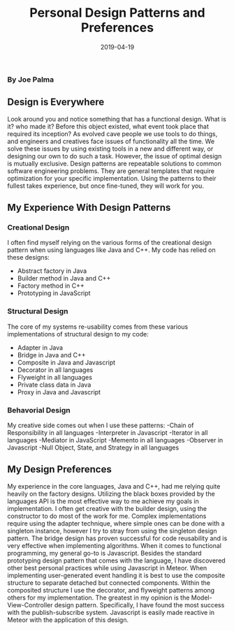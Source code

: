 ﻿---
layout: essay
type: essay
title: Personal Design Patterns and Preferences
date: 2019-04-19
labels:
  - Factory Design
  - MVC Design
---

### **By Joe Palma**

## Design is Everywhere
Look around you and notice something that has a functional design. What is it? who made it? Before this object existed, what event took place that required its inception?
As evolved cave people we use tools to do things, and engineers and creatives face issues of functionality all the time. We solve these issues by using existing tools in a new and different way, or designing our own to do such a task. However, the issue of optimal design is mutually exclusive.
Design patterns are repeatable solutions to common software engineering problems. They are general templates that require optimization for your specific implementation. Using the patterns to their fullest takes experience, but once fine-tuned, they will work for you.

## My Experience With Design Patterns

### Creational Design
I often find myself relying on the various forms of the creational design pattern when using languages like Java and C++. My code has relied on these designs:
  - Abstract factory in Java
  - Builder method in Java and C++
  - Factory method in C++
  - Prototyping in JavaScript
  
### Structural Design
The core of my systems re-usability comes from these various implementations of structural design to my code:
  - Adapter in Java
  - Bridge in Java and C++
  - Composite in Java and Javascript
  - Decorator in all languages
  - Flyweight in all languages
  - Private class data in Java
  - Proxy in Java and Javascript
  
### Behavorial Design
My creative side comes out when I use these patterns:
  -Chain of Responsibility in all languages
  -Interpreter in Javascript
  -Iterator in all languages
  -Mediator in JavaScript 
  -Memento in all languages
  -Observer in Javascript
  -Null Object, State, and Strategy in all languages
  
## My Design Preferences
My experience in the core languages, Java and C++, had me relying quite heavily on the factory designs. Utilizing the black boxes provided by the languages API is the most effective way to me achieve my goals in implementation. I often get creative with the builder design, using the constructor to do most of the work for me. Complex implementations require using the adapter technique, where simple ones can be done with a singleton instance, however I try to stray from using the singleton design pattern. The bridge design has proven successful for code reusability and is very effective when implementing algorithms.
When it comes to functional programming, my general go-to is Javascript. Besides the standard prototyping design pattern that comes with the language, I have discovered other best personal practices while using Javascript in Meteor. When implementing user-generated event handling it is best to use the composite structure to separate detached but connected components. Within the composited structure I use the decorator, and flyweight patterns among others for my implementation.
The greatest in my opinion is the Model-View-Controller design pattern. Specifically, I have found the most success with the publish-subscribe system. Javascript is easily made reactive in Meteor with the application of this design.
